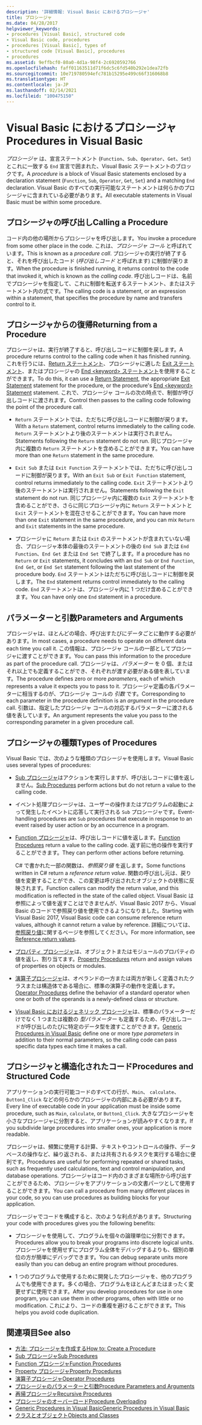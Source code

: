 ```yaml
---
description: '詳細情報: Visual Basic におけるプロシージャ'
title: プロシージャ
ms.date: 04/28/2017
helpviewer_keywords:
- procedures [Visual Basic], structured code
- Visual Basic code, procedures
- procedures [Visual Basic], types of
- structured code [Visual Basic], procedures
- procedures
ms.assetid: 9effbcf0-80a0-4d1a-98f4-2c6920592766
ms.openlocfilehash: faff01163511d71f6dc5c6fd540b292e1dea72fb
ms.sourcegitcommit: 10e719780594efc781b15295e499c66f316068b8
ms.translationtype: HT
ms.contentlocale: ja-JP
ms.lasthandoff: 02/14/2021
ms.locfileid: "100475150"
---
```

# <a name="procedures-in-visual-basic"></a><span data-ttu-id="dc33f-103">Visual Basic におけるプロシージャ</span><span class="sxs-lookup"><span data-stu-id="dc33f-103">Procedures in Visual Basic</span></span>

<span data-ttu-id="dc33f-104">*プロシージャ* は、宣言ステートメント (`Function`、`Sub`、`Operator`、`Get`、`Set`) とこれに一致する `End` 宣言で囲まれた、Visual Basic ステートメントのブロックです。</span><span class="sxs-lookup"><span data-stu-id="dc33f-104">A *procedure* is a block of Visual Basic statements enclosed by a declaration statement (`Function`, `Sub`, `Operator`, `Get`, `Set`) and a matching `End` declaration.</span></span> <span data-ttu-id="dc33f-105">Visual Basic のすべての実行可能なステートメントは何らかのプロシージャに含まれている必要があります。</span><span class="sxs-lookup"><span data-stu-id="dc33f-105">All executable statements in Visual Basic must be within some procedure.</span></span>  
  
## <a name="calling-a-procedure"></a><span data-ttu-id="dc33f-106">プロシージャの呼び出し</span><span class="sxs-lookup"><span data-stu-id="dc33f-106">Calling a Procedure</span></span>  

 <span data-ttu-id="dc33f-107">コード内の他の場所からプロシージャを呼び出します。</span><span class="sxs-lookup"><span data-stu-id="dc33f-107">You invoke a procedure from some other place in the code.</span></span> <span data-ttu-id="dc33f-108">これは、*プロシージャ コール* と呼ばれています。</span><span class="sxs-lookup"><span data-stu-id="dc33f-108">This is known as a *procedure call*.</span></span> <span data-ttu-id="dc33f-109">プロシージャの実行が終了すると、それを呼び出したコード (*呼び出しコード* と呼ばれます) に制御が戻ります。</span><span class="sxs-lookup"><span data-stu-id="dc33f-109">When the procedure is finished running, it returns control to the code that invoked it, which is known as the *calling code*.</span></span> <span data-ttu-id="dc33f-110">呼び出しコードは、名前でプロシージャを指定して、これに制御を転送するステートメント、またはステートメント内の式です。</span><span class="sxs-lookup"><span data-stu-id="dc33f-110">The calling code is a statement, or an expression within a statement, that specifies the procedure by name and transfers control to it.</span></span>  
  
## <a name="returning-from-a-procedure"></a><span data-ttu-id="dc33f-111">プロシージャからの復帰</span><span class="sxs-lookup"><span data-stu-id="dc33f-111">Returning from a Procedure</span></span>  

 <span data-ttu-id="dc33f-112">プロシージャは、実行が終了すると、呼び出しコードに制御を戻します。</span><span class="sxs-lookup"><span data-stu-id="dc33f-112">A procedure returns control to the calling code when it has finished running.</span></span> <span data-ttu-id="dc33f-113">これを行うには、[Return ステートメント](../../../language-reference/statements/return-statement.md)、プロシージャに適した [Exit ステートメント](../../../language-reference/statements/exit-statement.md)、またはプロシージャの [End \<keyword> ステートメント](../../../language-reference/statements/end-keyword-statement.md)を使用することができます。</span><span class="sxs-lookup"><span data-stu-id="dc33f-113">To do this, it can use a [Return Statement](../../../language-reference/statements/return-statement.md), the appropriate [Exit Statement](../../../language-reference/statements/exit-statement.md) statement for the procedure, or the procedure's [End \<keyword> Statement](../../../language-reference/statements/end-keyword-statement.md) statement.</span></span> <span data-ttu-id="dc33f-114">これで、プロシージャ コールの次の時点で、制御が呼び出しコードに渡されます。</span><span class="sxs-lookup"><span data-stu-id="dc33f-114">Control then passes to the calling code following the point of the procedure call.</span></span>  
  
- <span data-ttu-id="dc33f-115">`Return` ステートメントでは、ただちに呼び出しコードに制御が戻ります。</span><span class="sxs-lookup"><span data-stu-id="dc33f-115">With a `Return` statement, control returns immediately to the calling code.</span></span> <span data-ttu-id="dc33f-116">`Return` ステートメントより後のステートメントは実行されません。</span><span class="sxs-lookup"><span data-stu-id="dc33f-116">Statements following the `Return` statement do not run.</span></span> <span data-ttu-id="dc33f-117">同じプロシージャ内に複数の `Return` ステートメントを含めることができます。</span><span class="sxs-lookup"><span data-stu-id="dc33f-117">You can have more than one `Return` statement in the same procedure.</span></span>  
  
- <span data-ttu-id="dc33f-118">`Exit Sub` または `Exit Function` ステートメントでは、ただちに呼び出しコードに制御が戻ります。</span><span class="sxs-lookup"><span data-stu-id="dc33f-118">With an `Exit Sub` or `Exit Function` statement, control returns immediately to the calling code.</span></span> <span data-ttu-id="dc33f-119">`Exit` ステートメントより後のステートメントは実行されません。</span><span class="sxs-lookup"><span data-stu-id="dc33f-119">Statements following the `Exit` statement do not run.</span></span> <span data-ttu-id="dc33f-120">同じプロシージャ内に複数の `Exit` ステートメントを含めることができ、さらに同じプロシージャ内に `Return` ステートメントと `Exit` ステートメントを混在させることができます。</span><span class="sxs-lookup"><span data-stu-id="dc33f-120">You can have more than one `Exit` statement in the same procedure, and you can mix `Return` and `Exit` statements in the same procedure.</span></span>  
  
- <span data-ttu-id="dc33f-121">プロシージャに `Return` または `Exit` のステートメントが含まれていない場合、プロシージャ本体の最後のステートメントの後の `End Sub` または `End Function`、`End Get` または `End Set` で終了します。</span><span class="sxs-lookup"><span data-stu-id="dc33f-121">If a procedure has no `Return` or `Exit` statements, it concludes with an `End Sub` or `End Function`, `End Get`, or `End Set` statement following the last statement of the procedure body.</span></span> <span data-ttu-id="dc33f-122">`End` ステートメントはただちに呼び出しコードに制御を戻します。</span><span class="sxs-lookup"><span data-stu-id="dc33f-122">The `End` statement returns control immediately to the calling code.</span></span> <span data-ttu-id="dc33f-123">`End` ステートメントは、プロシージャ内に 1 つだけ含めることができます。</span><span class="sxs-lookup"><span data-stu-id="dc33f-123">You can have only one `End` statement in a procedure.</span></span>  
  
## <a name="parameters-and-arguments"></a><span data-ttu-id="dc33f-124">パラメーターと引数</span><span class="sxs-lookup"><span data-stu-id="dc33f-124">Parameters and Arguments</span></span>  

 <span data-ttu-id="dc33f-125">プロシージャは、ほとんどの場合、呼び出すたびにデータごとに動作する必要があります。</span><span class="sxs-lookup"><span data-stu-id="dc33f-125">In most cases, a procedure needs to operate on different data each time you call it.</span></span> <span data-ttu-id="dc33f-126">この情報は、プロシージャ コールの一部としてプロシージャに渡すことができます。</span><span class="sxs-lookup"><span data-stu-id="dc33f-126">You can pass this information to the procedure as part of the procedure call.</span></span> <span data-ttu-id="dc33f-127">プロシージャは、*パラメーター* を 0 個、またはそれ以上でも定義することができ、それぞれが渡す必要がある値を表しています。</span><span class="sxs-lookup"><span data-stu-id="dc33f-127">The procedure defines zero or more *parameters*, each of which represents a value it expects you to pass to it.</span></span> <span data-ttu-id="dc33f-128">プロシージャ定義の各パラメーターに相当するのが、プロシージャ コールの *引数* です。</span><span class="sxs-lookup"><span data-stu-id="dc33f-128">Corresponding to each parameter in the procedure definition is an *argument* in the procedure call.</span></span> <span data-ttu-id="dc33f-129">引数は、指定したプロシージャ コールの対応するパラメーターに渡される値を表しています。</span><span class="sxs-lookup"><span data-stu-id="dc33f-129">An argument represents the value you pass to the corresponding parameter in a given procedure call.</span></span>  
  
## <a name="types-of-procedures"></a><span data-ttu-id="dc33f-130">プロシージャの種類</span><span class="sxs-lookup"><span data-stu-id="dc33f-130">Types of Procedures</span></span>  

 <span data-ttu-id="dc33f-131">Visual Basic では、次のような種類のプロシージャを使用します。</span><span class="sxs-lookup"><span data-stu-id="dc33f-131">Visual Basic uses several types of procedures:</span></span>  
  
- <span data-ttu-id="dc33f-132">[Sub プロシージャ](./sub-procedures.md)はアクションを実行しますが、呼び出しコードに値を返しません。</span><span class="sxs-lookup"><span data-stu-id="dc33f-132">[Sub Procedures](./sub-procedures.md) perform actions but do not return a value to the calling code.</span></span>  
  
- <span data-ttu-id="dc33f-133">イベント処理プロシージャは、ユーザーの操作またはプログラムの起動によって発生したイベントに応答して実行される `Sub` プロシージャです。</span><span class="sxs-lookup"><span data-stu-id="dc33f-133">Event-handling procedures are `Sub` procedures that execute in response to an event raised by user action or by an occurrence in a program.</span></span>  
  
- <span data-ttu-id="dc33f-134">[Function プロシージャ](./function-procedures.md)は、呼び出しコードに値を返します。</span><span class="sxs-lookup"><span data-stu-id="dc33f-134">[Function Procedures](./function-procedures.md) return a value to the calling code.</span></span> <span data-ttu-id="dc33f-135">返す前に他の操作を実行することができます。</span><span class="sxs-lookup"><span data-stu-id="dc33f-135">They can perform other actions before returning.</span></span>

    <span data-ttu-id="dc33f-136">C# で書かれた一部の関数は、*参照戻り値* を返します。</span><span class="sxs-lookup"><span data-stu-id="dc33f-136">Some functions written in C# return a *reference return value*.</span></span> <span data-ttu-id="dc33f-137">関数の呼び出し元は、戻り値を変更することができ、この変更は呼び出されたオブジェクトの状態に反映されます。</span><span class="sxs-lookup"><span data-stu-id="dc33f-137">Function callers can modify the return value, and this modification is reflected in the state of the called object.</span></span> <span data-ttu-id="dc33f-138">Visual Basic は参照によって値を返すことはできませんが、Visual Basic 2017 から、Visual Basic のコードで参照戻り値を使用できるようになりました。</span><span class="sxs-lookup"><span data-stu-id="dc33f-138">Starting with Visual Basic 2017, Visual Basic code can consume reference return values, although it cannot return a value by reference.</span></span> <span data-ttu-id="dc33f-139">詳細については、[参照戻り値](ref-return-values.md)に関するページを参照してください。</span><span class="sxs-lookup"><span data-stu-id="dc33f-139">For more information, see [Reference return values](ref-return-values.md).</span></span>
  
- <span data-ttu-id="dc33f-140">[プロパティ プロシージャ](./property-procedures.md)は、オブジェクトまたはモジュールのプロパティの値を返し、割り当てます。</span><span class="sxs-lookup"><span data-stu-id="dc33f-140">[Property Procedures](./property-procedures.md) return and assign values of properties on objects or modules.</span></span>  
  
- <span data-ttu-id="dc33f-141">[演算子プロシージャ](./operator-procedures.md)は、オペランドの一方または両方が新しく定義されたクラスまたは構造体である場合に、標準の演算子の動作を定義します。</span><span class="sxs-lookup"><span data-stu-id="dc33f-141">[Operator Procedures](./operator-procedures.md) define the behavior of a standard operator when one or both of the operands is a newly-defined class or structure.</span></span>  
  
- <span data-ttu-id="dc33f-142">[Visual Basic におけるジェネリック プロシージャ](../data-types/generic-procedures.md)は、標準のパラメーターだけでなく 1 つまたは複数の *型パラメーター* も定義するため、呼び出しコードが呼び出しのたびに特定のデータ型を渡すことができます。</span><span class="sxs-lookup"><span data-stu-id="dc33f-142">[Generic Procedures in Visual Basic](../data-types/generic-procedures.md) define one or more *type parameters* in addition to their normal parameters, so the calling code can pass specific data types each time it makes a call.</span></span>  
  
## <a name="procedures-and-structured-code"></a><span data-ttu-id="dc33f-143">プロシージャと構造化されたコード</span><span class="sxs-lookup"><span data-stu-id="dc33f-143">Procedures and Structured Code</span></span>  

 <span data-ttu-id="dc33f-144">アプリケーションの実行可能コードのすべての行が、`Main`、 `calculate`、`Button1_Click` などの何らかのプロシージャの内部にある必要があります。</span><span class="sxs-lookup"><span data-stu-id="dc33f-144">Every line of executable code in your application must be inside some procedure, such as `Main`, `calculate`, or `Button1_Click`.</span></span> <span data-ttu-id="dc33f-145">大きなプロシージャを小さなプロシージャに分割すると、アプリケーションが読みやすくなります。</span><span class="sxs-lookup"><span data-stu-id="dc33f-145">If you subdivide large procedures into smaller ones, your application is more readable.</span></span>  
  
 <span data-ttu-id="dc33f-146">プロシージャは、頻繁に使用する計算、テキストやコントロールの操作、データベースの操作など、繰り返される、または共有されるタスクを実行する場合に便利です。</span><span class="sxs-lookup"><span data-stu-id="dc33f-146">Procedures are useful for performing repeated or shared tasks, such as frequently used calculations, text and control manipulation, and database operations.</span></span> <span data-ttu-id="dc33f-147">プロシージャはコード内のさまざまな場所から呼び出すことができるため、プロシージャをアプリケーションの文書パーツとして使用することができます。</span><span class="sxs-lookup"><span data-stu-id="dc33f-147">You can call a procedure from many different places in your code, so you can use procedures as building blocks for your application.</span></span>  
  
 <span data-ttu-id="dc33f-148">プロシージャでコードを構成すると、次のような利点があります。</span><span class="sxs-lookup"><span data-stu-id="dc33f-148">Structuring your code with procedures gives you the following benefits:</span></span>  
  
- <span data-ttu-id="dc33f-149">プロシージャを使用して、プログラムを個々の論理単位に分割できます。</span><span class="sxs-lookup"><span data-stu-id="dc33f-149">Procedures allow you to break your programs into discrete logical units.</span></span> <span data-ttu-id="dc33f-150">プロシージャを使用せずにプログラム全体をデバッグするよりも、個別の単位の方が簡単にデバッグできます。</span><span class="sxs-lookup"><span data-stu-id="dc33f-150">You can debug separate units more easily than you can debug an entire program without procedures.</span></span>  
  
- <span data-ttu-id="dc33f-151">1 つのプログラムで使用するために開発したプロシージャを、他のプログラムでも使用できます。多くの場合、プログラムをほとんどまたはまったく変更せずに使用できます。</span><span class="sxs-lookup"><span data-stu-id="dc33f-151">After you develop procedures for use in one program, you can use them in other programs, often with little or no modification.</span></span> <span data-ttu-id="dc33f-152">これにより、コードの重複を避けることができます。</span><span class="sxs-lookup"><span data-stu-id="dc33f-152">This helps you avoid code duplication.</span></span>  
  
## <a name="see-also"></a><span data-ttu-id="dc33f-153">関連項目</span><span class="sxs-lookup"><span data-stu-id="dc33f-153">See also</span></span>

- [<span data-ttu-id="dc33f-154">方法: プロシージャを作成する</span><span class="sxs-lookup"><span data-stu-id="dc33f-154">How to: Create a Procedure</span></span>](./how-to-create-a-procedure.md)
- [<span data-ttu-id="dc33f-155">Sub プロシージャ</span><span class="sxs-lookup"><span data-stu-id="dc33f-155">Sub Procedures</span></span>](./sub-procedures.md)
- [<span data-ttu-id="dc33f-156">Function プロシージャ</span><span class="sxs-lookup"><span data-stu-id="dc33f-156">Function Procedures</span></span>](./function-procedures.md)
- [<span data-ttu-id="dc33f-157">Property プロシージャ</span><span class="sxs-lookup"><span data-stu-id="dc33f-157">Property Procedures</span></span>](./property-procedures.md)
- [<span data-ttu-id="dc33f-158">演算子プロシージャ</span><span class="sxs-lookup"><span data-stu-id="dc33f-158">Operator Procedures</span></span>](./operator-procedures.md)
- [<span data-ttu-id="dc33f-159">プロシージャのパラメーターと引数</span><span class="sxs-lookup"><span data-stu-id="dc33f-159">Procedure Parameters and Arguments</span></span>](./procedure-parameters-and-arguments.md)
- [<span data-ttu-id="dc33f-160">再帰プロシージャ</span><span class="sxs-lookup"><span data-stu-id="dc33f-160">Recursive Procedures</span></span>](./recursive-procedures.md)
- [<span data-ttu-id="dc33f-161">プロシージャのオーバーロード</span><span class="sxs-lookup"><span data-stu-id="dc33f-161">Procedure Overloading</span></span>](./procedure-overloading.md)
- [<span data-ttu-id="dc33f-162">Generic Procedures in Visual Basic</span><span class="sxs-lookup"><span data-stu-id="dc33f-162">Generic Procedures in Visual Basic</span></span>](../data-types/generic-procedures.md)
- [<span data-ttu-id="dc33f-163">クラスとオブジェクト</span><span class="sxs-lookup"><span data-stu-id="dc33f-163">Objects and Classes</span></span>](../objects-and-classes/index.md)
